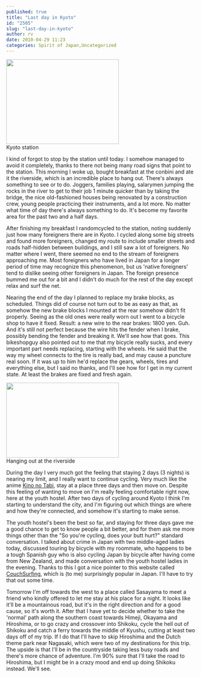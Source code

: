 ```yaml
---
published: true
title: "Last day in Kyoto"
id: "2505"
slug: "last-day-in-kyoto"
author: rv
date: 2010-04-29 11:23
categories: Spirit of Japan,Uncategorized
---
```

<div class="caption">
<a href="https://s3.amazonaws.com/cfwblog/uploads/2010/04/img_2227.jpg"><img class="size-medium wp-image-2506" title="IMG_2227" src="https://s3.amazonaws.com/cfwblog/uploads/2010/04/img_2227.jpg?w=300" alt="" width="300" height="225" /></a>
<div class="caption-text">Kyoto station</div>
</div>

I kind of forgot to stop by the station until today. I somehow managed to avoid it completely, thanks to there not being many road signs that point to the station. This morning I woke up, bought breakfast at the conbini and ate it the riverside, which is an incredible place to hang out. There's always something to see or to do. Joggers, families playing, salarymen jumping the rocks in the river to get to their job 1 minute quicker than by taking the bridge, the nice old-fashioned houses being renovated by a construction crew, young people practicing their instruments, and a lot more. No matter what time of day there's always something to do. It's become my favorite area for the past two and a half days.

After finishing my breakfast I randomcycled to the station, noting suddenly just how many foreigners there are in Kyoto. I cycled along some big streets and found more foreigners, changed my route to include smaller streets and roads half-hidden between buildings, and I still saw a lot of foreigners. No matter where I went, there seemed no end to the stream of foreigners approaching me. Most foreigners who have lived in Japan for a longer period of time may recognize this phenomenon, but us 'native foreigners' tend to dislike seeing other foreigners in Japan. The foreign presence bummed me out for a bit and I didn't do much for the rest of the day except relax and surf the net.

Nearing the end of the day I planned to replace my brake blocks, as scheduled. Things did of course not turn out to be as easy as that, as somehow the new brake blocks I mounted at the rear somehow didn't fit properly. Seeing as the old ones were really worn out I went to a bicycle shop to have it fixed. Result: a new wire to the rear brakes: 1800 yen. Guh. And it's still not perfect because the wire hits the fender when I brake, possibly bending the fender and breaking it. We'll see how that goes. This bikeshopguy also pointed out to me that my bicycle really sucks, and every important part needs replacing, starting with the wheels. He said that the way my wheel connects to the tire is really bad, and may cause a puncture real soon. If it was up to him he'd replace the gears, wheels, tires and everything else, but I said no thanks, and I'll see how for I get in my current state. At least the brakes are fixed and fresh again.

<div class="caption">
<a href="https://s3.amazonaws.com/cfwblog/uploads/2010/04/img_9426.jpg"><img class="size-medium wp-image-2507" title="IMG_9426" src="https://s3.amazonaws.com/cfwblog/uploads/2010/04/img_9426.jpg?w=300" alt="" width="300" height="199" /></a>
<div class="caption-text">Hanging out at the riverside</div>
</div>

During the day I very much got the feeling that staying 2 days (3 nights) is nearing my limit, and I really want to continue cycling. Very much like the anime <a href="https://en.wikipedia.org/wiki/Kino's_Journey" target="_blank">Kino no Tabi</a>, stay at a place three days and then move on. Despite this feeling of wanting to move on I'm really feeling comfortable right now, here at the youth hostel. After two days of cycling around Kyoto I think I'm starting to understand the city, and I'm figuring out which things are where and how they're connected, and somehow it's starting to make sense.

The youth hostel's been the best so far, and staying for three days gave me a good chance to get to know people a bit better, and for them ask me more things other than the "So you're cycling, does your butt hurt?" standard conversation. I talked about crime in Japan with two middle-aged ladies today, discussed touring by bicycle with my roommate, who happens to be a tough Spanish guy who is also cycling Japan by bicycle after having come from New Zealand, and made conversation with the youth hostel ladies in the evening. Thanks to this I got a nice pointer to this website called <a href="http://www.couchsurfing.org/" target="_blank">CouchSurfing</a>, which is (to me) surprisingly popular in Japan. I'll have to try that out some time.

Tomorrow I'm off towards the west to a place called Sasayama to meet a friend who kindly offered to let me stay at his place for a night. It looks like it'll be a mountainous road, but it's in the right direction and for a good cause, so it's worth it. After that I have yet to decide whether to take the 'normal' path along the southern coast towards Himeji, Okayama and Hiroshima, or to go crazy and crossover into Shikoku, cycle the hell out of Shikoku and catch a ferry towards the middle of Kyushu, cutting at least two days off of my trip. If I do that I'll have to skip Hiroshima and the Dutch theme park near Nagasaki, which were two of my destinations for this trip. The upside is that I'll be in the countryside taking less busy roads and there's more chance of adventure. I'm 90% sure that I'll take the road to Hiroshima, but I might be in a crazy mood and end up doing Shikoku instead. We'll see.